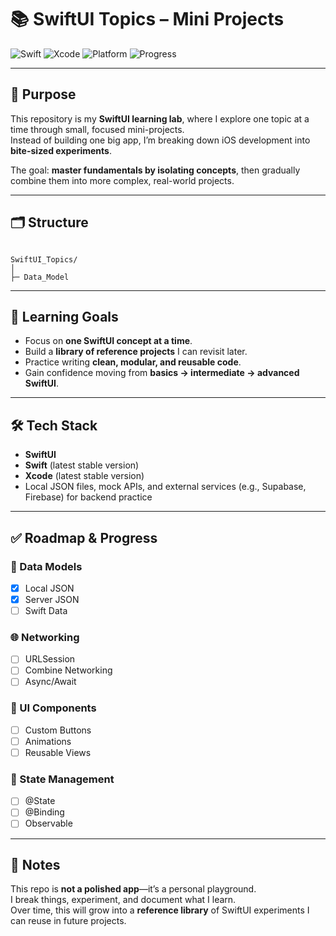 # 📚 SwiftUI Topics – Mini Projects

![Swift](https://img.shields.io/badge/Swift-6.1.2-F05138?logo=swift&logoColor=white&style=for-the-badge)
![Xcode](https://img.shields.io/badge/Xcode-16.4-1575F9?logo=xcode&logoColor=white&style=for-the-badge)
![Platform](https://img.shields.io/badge/iOS-18.5-lightgrey?logo=apple&style=for-the-badge)
![Progress](https://img.shields.io/badge/Progress-2%2F15-brightgreen&style=for-the-badge)

---

## 🚀 Purpose
This repository is my **SwiftUI learning lab**, where I explore one topic at a time through small, focused mini-projects.  
Instead of building one big app, I’m breaking down iOS development into **bite-sized experiments**.  

The goal: **master fundamentals by isolating concepts**, then gradually combine them into more complex, real-world projects.

---

## 🗂️ Structure
```

SwiftUI_Topics/
│
├─ Data_Model

```

---

## 🎯 Learning Goals
- Focus on **one SwiftUI concept at a time**.  
- Build a **library of reference projects** I can revisit later.  
- Practice writing **clean, modular, and reusable code**.  
- Gain confidence moving from **basics → intermediate → advanced SwiftUI**.  

---

## 🛠️ Tech Stack
- **SwiftUI**  
- **Swift** (latest stable version)  
- **Xcode** (latest stable version)  
- Local JSON files, mock APIs, and external services (e.g., Supabase, Firebase) for backend practice  

---

## ✅ Roadmap & Progress

### 📂 Data Models
- [x] Local JSON
- [x] Server JSON
- [ ] Swift Data

### 🌐 Networking
- [ ] URLSession
- [ ] Combine Networking
- [ ] Async/Await

### 🎨 UI Components
- [ ] Custom Buttons
- [ ] Animations
- [ ] Reusable Views

### 🔄 State Management
- [ ] @State
- [ ] @Binding
- [ ] Observable

---

## 📝 Notes
This repo is **not a polished app**—it’s a personal playground.  
I break things, experiment, and document what I learn.  
Over time, this will grow into a **reference library** of SwiftUI experiments I can reuse in future projects.  
